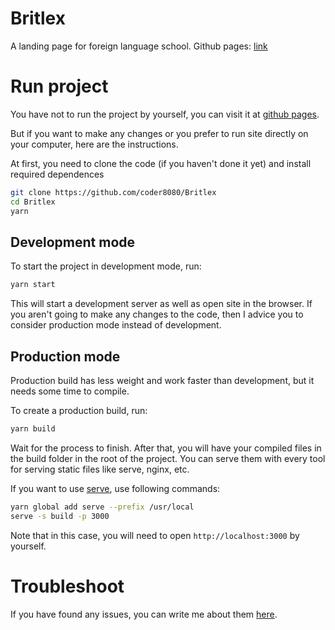 # Britlex

A landing page for foreign language school.
Github pages: [link](https://coder8080.github.io/Britlex/)

# Run project

You have not to run the project by yourself, you can visit it at
[github pages](https://coder8080.github.io/Britlex/).

But if you want to make any changes or you prefer to run site directly on
your computer, here are the instructions.

At first, you need to clone the code (if you haven't done it yet) and
install required dependences

```bash
git clone https://github.com/coder8080/Britlex
cd Britlex
yarn
```

## Development mode

To start the project in development mode, run:

```bash
yarn start
```

This will start a development server as well as open site in the browser.
If you aren't going to make any changes to the code, then I advice you to
consider production mode instead of development.

## Production mode

Production build has less weight and work faster than development, but it
needs some time to compile.

To create a production build, run:

```bash
yarn build
```

Wait for the process to finish. After that, you will have your compiled files
in the build folder in the root of the project. You can serve them with every
tool for serving static files like serve, nginx, etc.

If you want to use [serve](https://www.npmjs.com/package/serve), use following commands:

```bash
yarn global add serve --prefix /usr/local
serve -s build -p 3000
```

Note that in this case, you will need to open `http://localhost:3000`
by yourself.

# Troubleshoot

If you have found any issues, you can write me about them [here](https://github.com/coder8080/Britlex/issues).
